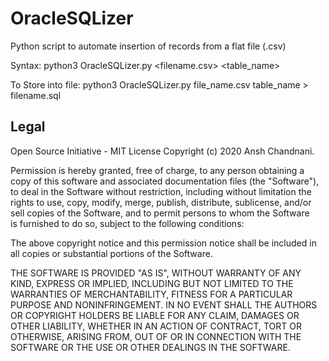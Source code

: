 # OracleSQLizer
Python script to automate insertion of records from a flat file (.csv)

Syntax: python3 OracleSQLizer.py <filename.csv> <table_name>

To Store into file: python3 OracleSQLizer.py file_name.csv table_name > filename.sql

## Legal
Open Source Initiative - MIT License
Copyright (c) 2020 Ansh Chandnani.

Permission is hereby granted, free of charge, to any person obtaining a copy of this software and associated documentation files (the "Software"), to deal in the Software without restriction, including without limitation the rights to use, copy, modify, merge, publish, distribute, sublicense, and/or sell copies of the Software, and to permit persons to whom the Software is furnished to do so, subject to the following conditions:

The above copyright notice and this permission notice shall be included in all copies or substantial portions of the Software.

THE SOFTWARE IS PROVIDED "AS IS", WITHOUT WARRANTY OF ANY KIND, EXPRESS OR IMPLIED, INCLUDING BUT NOT LIMITED TO THE WARRANTIES OF MERCHANTABILITY, FITNESS FOR A PARTICULAR PURPOSE AND NONINFRINGEMENT. IN NO EVENT SHALL THE AUTHORS OR COPYRIGHT HOLDERS BE LIABLE FOR ANY CLAIM, DAMAGES OR OTHER LIABILITY, WHETHER IN AN ACTION OF CONTRACT, TORT OR OTHERWISE, ARISING FROM, OUT OF OR IN CONNECTION WITH THE SOFTWARE OR THE USE OR OTHER DEALINGS IN THE SOFTWARE.
